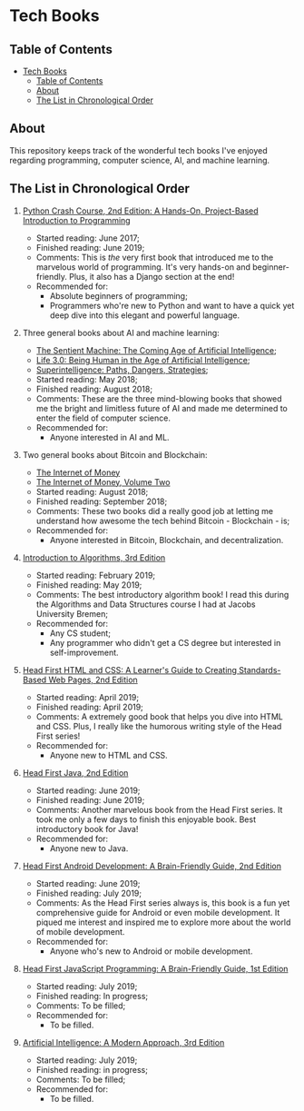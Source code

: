 # Tech Books

## Table of Contents

* [Tech Books](#Tech-Books)
  * [Table of Contents](#Table-of-Contents)
  * [About](#About)
  * [The List in Chronological Order](#The-List-in-Chronological-Order)

## About

This repository keeps track of the wonderful tech books I've enjoyed regarding programming, computer science, AI, and machine learning.

## The List in Chronological Order

1. [Python Crash Course, 2nd Edition: A Hands-On, Project-Based Introduction to Programming](https://www.amazon.com/Python-Crash-Course-2nd-Edition/dp/1593279280/ref=sr_1_1?keywords=python+crash+course&qid=1558808134&s=gateway&sr=8-1)

    * Started reading: June 2017;
    * Finished reading: June 2019;
    * Comments: This is *the* very first book that introduced me to the marvelous world of programming. It's very hands-on and beginner-friendly. Plus, it also has a Django section at the end!
    * Recommended for:
        * Absolute beginners of programming;
        * Programmers who're new to Python and want to have a quick yet deep dive into this elegant and powerful language.

2. Three general books about AI and machine learning:

    * [The Sentient Machine: The Coming Age of Artificial Intelligence](https://www.amazon.com/Sentient-Machine-Coming-Artificial-Intelligence/dp/1501144677/ref=sr_1_1?crid=2TICLV1W085JT&keywords=the+sentient+machine&qid=1556459943&s=gateway&sprefix=the+sentinel%2Caps%2C216&sr=8-1);
    * [Life 3.0: Being Human in the Age of Artificial Intelligence](https://www.amazon.com/Life-3-0-Being-Artificial-Intelligence/dp/1101970316/ref=sr_1_1?keywords=life+3.0&qid=1556459898&s=gateway&sr=8-1);
    * [Superintelligence: Paths, Dangers, Strategies](https://www.amazon.com/Superintelligence-Dangers-Strategies-Nick-Bostrom/dp/0198739834/ref=sr_1_1?crid=NLVVM0KYB1PE&keywords=superintelligence+by+nick+bostrom&qid=1556459925&s=gateway&sprefix=superinte%2Caps%2C217&sr=8-1);
    * Started reading: May 2018;
    * Finished reading: August 2018;
    * Comments: These are the three mind-blowing books that showed me the bright and limitless future of AI and made me determined to enter the field of computer science.
    * Recommended for:
       * Anyone interested in AI and ML.

3. Two general books about Bitcoin and Blockchain:

    * [The Internet of Money](https://www.amazon.com/Internet-Money-Andreas-M-Antonopoulos/dp/1537000454/ref=sr_1_1?keywords=the+internet+of+money&qid=1562252001&s=gateway&sr=8-1)
    * [The Internet of Money, Volume Two](https://www.amazon.com/Internet-Money-Andreas-M-Antonopoulos/dp/194791006X/ref=sr_1_5?keywords=the+internet+of+money&qid=1562252138&s=gateway&sr=8-5)
    * Started reading: August 2018;
    * Finished reading: September 2018;
    * Comments: These two books did a really good job at letting me understand how awesome the tech behind Bitcoin - Blockchain - is;
    * Recommended for:
        * Anyone interested in Bitcoin, Blockchain, and decentralization.

4. [Introduction to Algorithms, 3rd Edition](https://www.amazon.com/Introduction-Algorithms-3rd-MIT-Press/dp/0262033844/ref=sr_1_1?keywords=introduction+to+algorithms&qid=1562252818&s=gateway&sr=8-1)

    * Started reading: February 2019;
    * Finished reading: May 2019;
    * Comments: The best introductory algorithm book! I read this during the Algorithms and Data Structures course I had at Jacobs University Bremen;
    * Recommended for:
        * Any CS student;
        * Any programmer who didn't get a CS degree but interested in self-improvement.

5. [Head First HTML and CSS: A Learner's Guide to Creating Standards-Based Web Pages, 2nd Edition](https://www.amazon.com/Head-First-HTML-CSS-Standards-Based/dp/0596159900/ref=sr_1_1?keywords=head+first+html+and+css&qid=1562253070&s=gateway&sr=8-1)

    * Started reading: April 2019;
    * Finished reading: April 2019;
    * Comments: A extremely good book that helps you dive into HTML and CSS. Plus, I really like the humorous writing style of the Head First series!
    * Recommended for:
        * Anyone new to HTML and CSS.

6. [Head First Java, 2nd Edition](https://www.amazon.com/Head-First-Java-Kathy-Sierra/dp/0596009208/ref=sr_1_1?keywords=head+first+java&qid=1562253394&s=gateway&sr=8-1)

    * Started reading: June 2019;
    * Finished reading: June 2019;
    * Comments: Another marvelous book from the Head First series. It took me only a few days to finish this enjoyable book. Best introductory book for Java!
    * Recommended for:
        * Anyone new to Java.

7. [Head First Android Development: A Brain-Friendly Guide, 2nd Edition](https://www.amazon.com/Head-First-Android-Development-Brain-Friendly/dp/1491974052/ref=sr_1_1?keywords=head+first+android&qid=1562253583&s=gateway&sr=8-1)

    * Started reading: June 2019;
    * Finished reading: July 2019;
    * Comments: As the Head First series always is, this book is a fun yet comprehensive guide for Android or even mobile development. It piqued me interest and inspired me to explore more about the world of mobile development.
    * Recommended for:
        * Anyone who's new to Android or mobile development.

8. [Head First JavaScript Programming: A Brain-Friendly Guide, 1st Edition](https://www.amazon.com/Head-First-JavaScript-Programming-Brain-Friendly/dp/144934013X/ref=sr_1_1?crid=2NISC4BUYXL03&keywords=head+first+javascript+programming&qid=1562253717&s=gateway&sprefix=head+first+javascript%2Caps%2C402&sr=8-1)

    * Started reading: July 2019;
    * Finished reading: In progress;
    * Comments: To be filled;
    * Recommended for:
        * To be filled.

9. [Artificial Intelligence: A Modern Approach, 3rd Edition](https://www.amazon.com/Artificial-Intelligence-Approach-Stuart-Russell/dp/9332543518/ref=sr_1_1?keywords=a+modern+approach&qid=1562253866&s=gateway&sr=8-1)

    * Started reading: July 2019;
    * Finished reading: in progress;
    * Comments: To be filled;
    * Recommended for:
        * To be filled.
